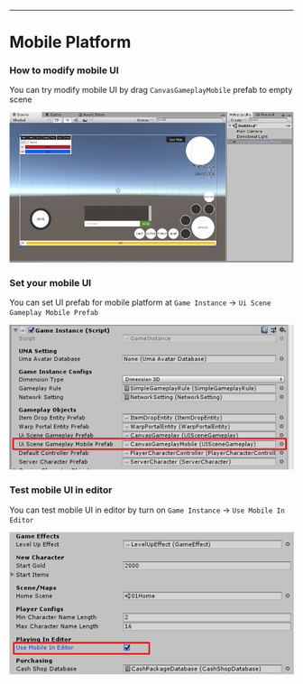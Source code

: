 * * *

Mobile Platform
==============

### How to modify mobile UI
You can try modify mobile UI by drag `CanvasGameplayMobile` prefab to empty scene

![](../images/mobile/1.png)

### Set your mobile UI
You can set UI prefab for mobile platform at `Game Instance` → `Ui Scene Gameplay Mobile Prefab`

![](../images/mobile/2.png)

### Test mobile UI in editor
You can test mobile UI in editor by turn on `Game Instance` → `Use Mobile In Editor`

![](../images/mobile/3.png)